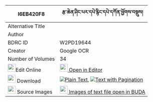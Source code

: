 |I6EB420F8|རྩ་ཆེན་ཤིང་པར་དཔེ་རྙིང་དཔེ་དཀོན་ཕྱོགས་བསྡུས། 
| --- | --- 
|Alternative Title |
|Author | 
|BDRC ID | W2PD19644
|Creator | Google OCR
|Number of Volumes| 34
|<img width="25" src="https://img.icons8.com/color/25/000000/edit-property.png">Edit Online| [<img width="25" src="https://avatars.githubusercontent.com/u/45091458?s=200&v=4"> Open in Editor](http://editor.openpecha.org/I6EB420F8)
|<img width="25" src="https://img.icons8.com/fluent/48/000000/download-2.png"/>  Download | [![](https://img.icons8.com/color/20/000000/txt.png)Plain Text](https://github.com/Openpecha/I6EB420F8/releases/download/v2/tsachen_shingpar_pe_nying_pe_k_plain_I6EB420F8.zip), [![](https://img.icons8.com/color/20/000000/txt.png)Text with Pagination](https://github.com/Openpecha/I6EB420F8/releases/download/v2/tsachen_shingpar_pe_nying_pe_k_pages_I6EB420F8.zip)
|<img width="25" src="https://img.icons8.com/plasticine/100/000000/pictures-folder.png"/>  Source Images | [<img width="25" src="https://library.bdrc.io/icons/BUDA-small.svg"> Images of text file open in BUDA](https://library.bdrc.io/show/bdr:W2PD19644)